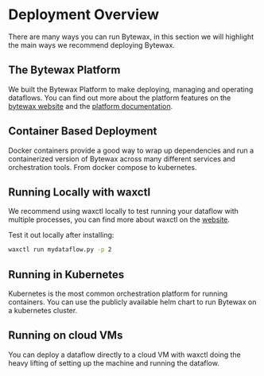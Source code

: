 # Deployment Overview

There are many ways you can run Bytewax, in this section we will highlight the main ways we recommend deploying Bytewax. 

## The Bytewax Platform

We built the Bytewax Platform to make deploying, managing and operating dataflows. You can find out more about the platform features on the [bytewax website](https://www.bytewax.io/platform) and the [platform documentation](https://platform.bytewax.io/).

## Container Based Deployment

Docker containers provide a good way to wrap up dependencies and run a containerized version of Bytewax across many different services and orchestration tools. From docker compose to kubernetes. 

## Running Locally with waxctl

We recommend using waxctl locally to test running your dataflow with multiple processes, you can find more about waxctl on the [website](https://bytewax.io/waxctl).

Test it out locally after installing:

```bash
waxctl run mydataflow.py -p 2
```

## Running in Kubernetes

Kubernetes is the most common orchestration platform for running containers. You can use the publicly available helm chart to run Bytewax on a kubernetes cluster.

## Running on cloud VMs

You can deploy a dataflow directly to a cloud VM with waxctl doing the heavy lifting of setting up the machine and running the dataflow. 
